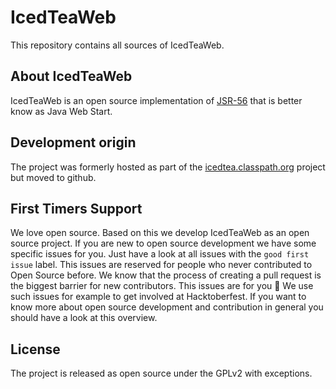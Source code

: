 # IcedTeaWeb
This repository contains all sources of IcedTeaWeb. 

## About IcedTeaWeb
IcedTeaWeb is an open source implementation of [JSR-56](http://www.jcp.org/en/jsr/detail?id=56) that is better know as Java Web Start.

## Development origin
The project was formerly hosted as part of the [icedtea.classpath.org](https://icedtea.classpath.org) project but moved to github.

## First Timers Support
We love open source. Based on this we develop IcedTeaWeb as an open source project. If you are new to open source development we have some specific issues for you. Just have a look at all issues with the `good first issue` label. This issues are reserved for people who never contributed to Open Source before. We know that the process of creating a pull request is the biggest barrier for new contributors. This issues are for you 💝 We use such issues for example to get involved at Hacktoberfest. If you want to know more about open source development and contribution in general you should have a look at this overview.

## License
The project is released as open source under the GPLv2 with exceptions.
